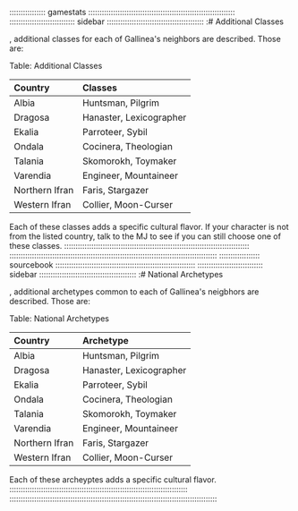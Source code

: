 :::::::::::::::: gamestats :::::::::::::::::::::::::::::::::::::::::::::::::::::::::::::::::
::::::::::::::::::::::::::::: sidebar :::::::::::::::::::::::::::::::::::::::::::
:# Additional Classes

<a href="#the-countries-of-elara" class="xref-capital-inchapter"></a>, additional classes for each of Gallinea's
neighbors are described. Those are:

Table: Additional Classes

| Country        | Classes                 |
| :------------- | :---------------------- |
| Albia          | Huntsman, Pilgrim       |
| Dragosa        | Hanaster, Lexicographer |
| Ekalia         | Parroteer, Sybil        |
| Ondala         | Cocinera, Theologian    |
| Talania        | Skomorokh, Toymaker     |
| Varendia       | Engineer, Mountaineer   |
| Northern Ifran | Faris, Stargazer        |
| Western Ifran  | Collier, Moon-Curser    |

Each of these classes adds a specific cultural flavor. If your character
is not from the listed country, talk to the MJ to see if you can still
choose one of these classes.
::::::::::::::::::::::::::::::::::::::::::::::::::::::::::::::::::::::::::::::::::
::::::::::::::::::::::::::::::::::::::::::::::::::::::::::::::::::::::::::::::::::::::::::::
:::::::::::::::::: sourcebook ::::::::::::::::::::::::::::::::::::::::::::::::::::::::::::::
::::::::::::::::::::::::::::: sidebar :::::::::::::::::::::::::::::::::::::::::::
:# National Archetypes

<a href="#the-countries-of-elara" class="xref-capital-inchapter"></a>, additional archetypes common to 
each of Gallinea's neigbhors are described. Those are:

Table: National Archetypes

| Country        | Archetype               |
| :------------- | :---------------------- |
| Albia          | Huntsman, Pilgrim       |
| Dragosa        | Hanaster, Lexicographer |
| Ekalia         | Parroteer, Sybil        |
| Ondala         | Cocinera, Theologian    |
| Talania        | Skomorokh, Toymaker     |
| Varendia       | Engineer, Mountaineer   |
| Northern Ifran | Faris, Stargazer        |
| Western Ifran  | Collier, Moon-Curser    |

Each of these archeyptes adds a specific cultural flavor. 
:::::::::::::::::::::::::::::::::::::::::::::::::::::::::::::::::::::::::::::::
::::::::::::::::::::::::::::::::::::::::::::::::::::::::::::::::::::::::::::::::::::::::::::
